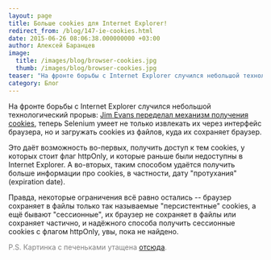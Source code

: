 ```yaml
---
layout: page
title: Больше cookies для Internet Explorer!
redirect_from: /blog/147-ie-cookies.html
date: 2015-06-26 08:06:38.000000000 +03:00
author: Алексей Баранцев
image:
  title: /images/blog/browser-cookies.jpg
  thumb: /images/blog/browser-cookies.jpg
teaser: "На фронте борьбы с Internet Explorer случился небольшой технологический прорыв: Jim Evans переделал механизм получения cookies, теперь Selenium умеет не только извлекать их через интерфейс браузера, но и загружать cookies из файлов, куда их сохраняет браузер."
category: Блог
---
```

На фронте борьбы с Internet Explorer случился небольшой технологический прорыв: [Jim Evans переделал механизм получения cookies](https://github.com/SeleniumHQ/selenium/commit/43ec621c6abc239c2d1c1f7563d099970e2299da), теперь Selenium умеет не только извлекать их через интерфейс браузера, но и загружать cookies из файлов, куда их сохраняет браузер.

Это даёт возможность во-первых, получить доступ к тем cookies, у которых стоит флаг httpOnly, и которые раньше были недоступны в Internet Explorer. А во-вторых, таким способом удаётся получить больше информации про cookies, в частности, дату "протухания" (expiration date).

Правда, некоторые ограничения всё равно остались -- браузер сохраняет в файлы только так называемые "персистентные" cookies, а ещё бывают "сессионные", их браузер не сохраняет в файлы или сохраняет частично, и надёжного способа получить сессионные cookies с флагом httpOnly, увы, пока не найдено.

<p style="color: #808080;">P.S. Картинка с печеньками утащена <a href="http://www.twistermc.com/41054/browser-sugar-cookies/">отсюда</a>.</p>
